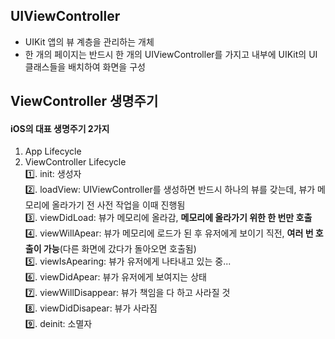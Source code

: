 ## UIViewController
- UIKit 앱의 뷰 계층을 관리하는 개체
- 한 개의 페이지는 반드시 한 개의 UIViewController를 가지고 내부에 UIKit의 UI클래스들을 배치하여 화면을 구성

## ViewController 생명주기
#### iOS의 대표 생명주기 2가지
1. App Lifecycle
2. ViewController Lifecycle  
1️⃣. init: 생성자  
2️⃣. loadView: UIViewController를 생성하면 반드시 하나의 뷰를 갖는데, 뷰가 메모리에 올라가기 전 사전 작업을 이때 진행됨  
3️⃣. viewDidLoad: 뷰가 메모리에 올라감, **메모리에 올라가기 위한 한 번만 호출**   
4️⃣. viewWillApear: 뷰가 메모리에 로드가 된 후 유저에게 보이기 직전, **여러 번 호출이 가능**(다른 화면에 갔다가 돌아오면 호출됨)  
5️⃣. viewIsApearing: 뷰가 유저에게 나타내고 있는 중...  
6️⃣. viewDidApear: 뷰가 유저에게 보여지는 상태  
7️⃣. viewWillDisappear: 뷰가 책임을 다 하고 사라질 것  
8️⃣. viewDidDisapear: 뷰가 사라짐  
9️⃣. deinit: 소멸자 